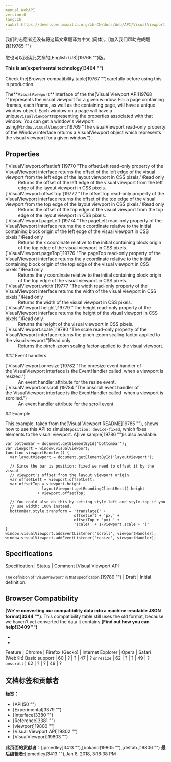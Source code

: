 ```yaml
---
manual:WebAPI
version:0
lang:zh
rawUrl:https://developer.mozilla.org/zh-CN/docs/Web/API/VisualViewport
---
```




<bdi>我们的志愿者还没有将这篇文章翻译为<bdi>中文 (简体)</bdi>。[加入我们帮助完成翻译]19765 "")<br></br>您也可以阅读此文章的[English (US)]19766 "")版。</bdi>






**This is an[experimental technology]3404 "")**<br></br>Check the[Browser compatibility table]19767 "")carefully before using this in production.




The**`VisualViewport`**interface of the the[Visual Viewport API]19768 "")represents the visual viewport for a given window. For a page containing iframes, each iframe, as well as the containing page, will have a unique window object. Each window on a page will have a unique`VisualViewport`representing the properties associated with that window. You can get a window&#39;s viewport using[`Window.visualViewport`]19769 "The visualViewport read-only property of the Window interface returns a VisualViewport object which represents the visual viewport for a given window.").


## Properties<a name="Properties"></a>
<dl><dt id=''>[`VisualViewport.offsetleft`]19770 "The offsetLeft read-only property of the VisualViewport interface returns the offset of the left edge of the visual viewport from the left edge of the layout viewport in CSS pizels.")Read only</dt><dd>Returns the offset of the left edge of the visual viewport from the left edge of the layout viewport in CSS pixels.</dd><dt id=''>[`VisualViewport.offsetTop`]19772 "The offsetTop read-only property of the VisualViewport interface returns the offset of the top edge of the visual viewport from the top edge of the layout viewport in CSS pixels.")Read only</dt><dd>Returns the offset of the top edge of the visual viewport from the top edge of the layout viewport in CSS pixels.</dd><dt id=''>[`VisualViewport.pageLeft`]19774 "The pageLeft read-only property of the VisualViewport interface returns the x coordinate relative to the initial containing block origin of the left edge of the visual viewport in CSS pixels.")Read only</dt><dd>Returns the x coordinate relative to the initial containing block origin of the top edge of the visual viewport in CSS pixels.</dd><dt id=''>[`VisualViewport.pageTop`]19776 "The pageTop read-only property of the VisualViewport interface returns the y coordinate relative to the initial containing block origin of the top edge of the visual viewport in CSS pixels.")Read only</dt><dd>Returns the y coordinate relative to the initial containing block origin of the top edge of the visual viewport in CSS pixels.</dd><dt id=''>[`VisualViewport.width`]19777 "The width read-only property of the VisualViewport interface returns the width of the visual viewport in CSS pixels.")Read only</dt><dd>Returns the width of the visual viewport in CSS pixels.</dd><dt id=''>[`VisualViewport.height`]19779 "The height read-only property of the VisualViewport interface returns the height of the visual viewport in CSS pixels.")Read only</dt><dd>Returns the height of the visual viewport in CSS pixels.</dd><dt id=''>[`VisualViewport.scale`]19780 "The scale read-only property of the VisualViewport interface returns the pinch-zoom scaling factor applied to the visual viewport.")Read only</dt><dd>Returns the pinch-zoom scaling factor applied to the visual viewport.</dd></dl>
### Event handlers<a name="Event_handlers"></a>
<dl><dt id=''>[`VisualViewport.onresize`]19782 "The onresize event handler of the VisualViewport interface is the EventHandler called  when a viewport is resized.")</dt><dd>An event handler attribute for the resize event.</dd><dt id=''>[`VisualViewport.onscroll`]19784 "The onscroll event handler of the VisualViewport interface is the EventHandler called  when a viewport is scrolled.")</dt><dd>An event handler attribute for the scroll event.</dd></dl>
## Example<a name="Example"></a>


This example, taken from the[Visual Viewport README]19785 ""), shows how to use this API to simulate`position: device-fixed`, which fixes elements to the visual viewport. A[live sample]19786 "")is also available.


```
var bottomBar = document.getElementById('bottombar');
var viewport = window.visualViewport;
function viewportHandler() {
  var layoutViewport = document.getElementById('layoutViewport');

  // Since the bar is position: fixed we need to offset it by the visual
  // viewport's offset from the layout viewport origin.
  var offsetLeft = viewport.offsetLeft;
  var offsetTop = viewport.height
              - layoutViewport.getBoundingClientRect().height
              + viewport.offsetTop;

  // You could also do this by setting style.left and style.top if you
  // use width: 100% instead.
  bottomBar.style.transform = 'translate(' +
                              offsetLeft + 'px,' +
                              offsetTop + 'px) ' +
                              'scale(' + 1/viewport.scale + ')'
}
window.visualViewport.addEventListener('scroll', viewportHandler);
window.visualViewport.addEventListener('resize', viewportHandler);
```

## Specifications<a name="Specifications"></a>
Specification | Status | Comment 
[Visual Viewport API<br></br><small>The definition of &#39;VisualViewport&#39; in that specification.</small>]19789 "") | Draft | Initial definition. 


## Browser Compatibility<a name="Browser_Compatibility"></a>


**[We&#39;re converting our compatibility data into a machine-readable JSON format]3344 "")**. This compatibility table still uses the old format, because we haven&#39;t yet converted the data it contains.**[Find out how you can help!]3409 "")**


* 
* 
Feature | Chrome | Firefox (Gecko) | Internet Explorer | Opera | Safari (WebKit) 
Basic support | 60 | ? | ? | 47 | ? 
`onresize` | 62 | ? | ? | 49 | ? 
`onscroll` | 62 | ? | ? | 49 | ? 







## 文档标签和贡献者
**标签：**
* [API]50 "")
* [Experimental]3379 "")
* [Interface]3380 "")
* [Reference]3381 "")
* [viewport]19800 "")
* [Visual Viewport API]19802 "")
* [VisualViewport]19803 "")

**此页面的贡献者：**[jpmedley]3413 ""),[bokand]19805 ""),[deltab.]19806 "")
**最后编辑者:**[jpmedley]3413 ""),<time>Jan 8, 2018, 3:18:38 PM</time>


